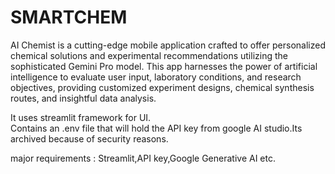 # SMARTCHEM
                              
AI Chemist is a cutting-edge mobile application crafted to offer personalized chemical solutions and experimental recommendations utilizing the sophisticated Gemini Pro model. This app harnesses the power of artificial intelligence to evaluate user input, laboratory conditions, and research objectives, providing customized experiment designs, chemical synthesis routes, and insightful data analysis.

It uses streamlit framework for UI.  
Contains an .env file that will hold the API key from google AI studio.Its archived because of security reasons.

major requirements : Streamlit,API key,Google Generative AI etc.

